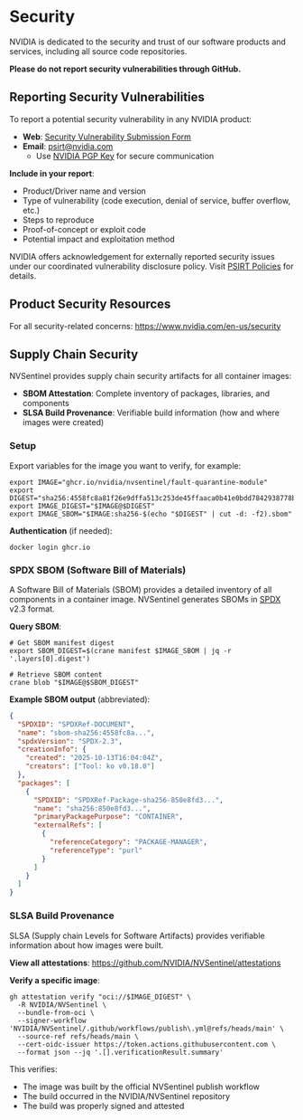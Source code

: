 # Security

NVIDIA is dedicated to the security and trust of our software products and services, including all source code repositories.

**Please do not report security vulnerabilities through GitHub.**

## Reporting Security Vulnerabilities

To report a potential security vulnerability in any NVIDIA product:

- **Web**: [Security Vulnerability Submission Form](https://www.nvidia.com/object/submit-security-vulnerability.html)
- **Email**: psirt@nvidia.com
  - Use [NVIDIA PGP Key](https://www.nvidia.com/en-us/security/pgp-key) for secure communication

**Include in your report**:
- Product/Driver name and version
- Type of vulnerability (code execution, denial of service, buffer overflow, etc.)
- Steps to reproduce
- Proof-of-concept or exploit code
- Potential impact and exploitation method

NVIDIA offers acknowledgement for externally reported security issues under our coordinated vulnerability disclosure policy. Visit [PSIRT Policies](https://www.nvidia.com/en-us/security/psirt-policies/) for details.

## Product Security Resources

For all security-related concerns: https://www.nvidia.com/en-us/security

## Supply Chain Security

NVSentinel provides supply chain security artifacts for all container images:

- **SBOM Attestation**: Complete inventory of packages, libraries, and components
- **SLSA Build Provenance**: Verifiable build information (how and where images were created)

### Setup

Export variables for the image you want to verify, for example:

```shell
export IMAGE="ghcr.io/nvidia/nvsentinel/fault-quarantine-module"
export DIGEST="sha256:4558fc8a81f26e9dffa513c253de45ffaaca0b41e0bdd7842938778b63c66e1d"
export IMAGE_DIGEST="$IMAGE@$DIGEST"
export IMAGE_SBOM="$IMAGE:sha256-$(echo "$DIGEST" | cut -d: -f2).sbom"
```

**Authentication** (if needed):
```shell
docker login ghcr.io
```

### SPDX SBOM (Software Bill of Materials)

A Software Bill of Materials (SBOM) provides a detailed inventory of all components in a container image. NVSentinel generates SBOMs in [SPDX](https://spdx.dev/) v2.3 format.

**Query SBOM**:

```shell
# Get SBOM manifest digest
export SBOM_DIGEST=$(crane manifest $IMAGE_SBOM | jq -r '.layers[0].digest')

# Retrieve SBOM content
crane blob "$IMAGE@$SBOM_DIGEST"
```

**Example SBOM output** (abbreviated):

```json
{
  "SPDXID": "SPDXRef-DOCUMENT",
  "name": "sbom-sha256:4558fc8a...",
  "spdxVersion": "SPDX-2.3",
  "creationInfo": {
    "created": "2025-10-13T16:04:04Z",
    "creators": ["Tool: ko v0.18.0"]
  },
  "packages": [
    {
      "SPDXID": "SPDXRef-Package-sha256-850e8fd3...",
      "name": "sha256:850e8fd3...",
      "primaryPackagePurpose": "CONTAINER",
      "externalRefs": [
        {
          "referenceCategory": "PACKAGE-MANAGER",
          "referenceType": "purl"
        }
      ]
    }
  ]
}
```
### SLSA Build Provenance

SLSA (Supply chain Levels for Software Artifacts) provides verifiable information about how images were built.

**View all attestations**: https://github.com/NVIDIA/NVSentinel/attestations

**Verify a specific image**:

```shell
gh attestation verify "oci://$IMAGE_DIGEST" \
  -R NVIDIA/NVSentinel \
  --bundle-from-oci \
  --signer-workflow 'NVIDIA/NVSentinel/.github/workflows/publish\.yml@refs/heads/main' \
  --source-ref refs/heads/main \
  --cert-oidc-issuer https://token.actions.githubusercontent.com \
  --format json --jq '.[].verificationResult.summary'
```

This verifies:
- The image was built by the official NVSentinel publish workflow
- The build occurred in the NVIDIA/NVSentinel repository
- The build was properly signed and attested
